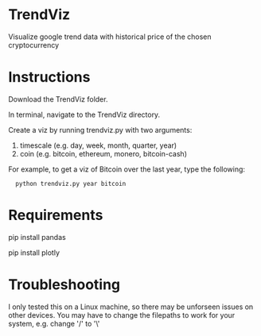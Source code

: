 # TrendViz

Visualize google trend data with historical price of the chosen cryptocurrency

# Instructions

Download the TrendViz folder. 

In terminal, navigate to the TrendViz directory. 

Create a viz by running trendviz.py with two arguments:

   1) timescale (e.g. day, week, month, quarter, year)
   2) coin (e.g. bitcoin, ethereum, monero, bitcoin-cash)


For example, to get a viz of Bitcoin over the last year, type the following: 

      python trendviz.py year bitcoin


# Requirements

pip install pandas

pip install plotly


# Troubleshooting

I only tested this on a Linux machine, so there may be unforseen issues on other devices. You may have to change the filepaths to work for your system, e.g. change '/' to '\\'
